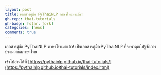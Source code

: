 ```yaml
---
layout: post
title: เอกสารคู่มือ PyThaiNLP ภาษาไทยมาแล้ว!
gh-repo: thai-tutorials
gh-badge: [star, fork]
categories: [news]
comments: true
---
```

เอกสารคู่มือ PyThaiNLP ภาษาไทยมาแล้ว! เป็นเอกสารคู่มือ PyThaiNLP ที่จะพาคุณไปรู้จักการประมวลผลภาษาไทย

เข้าไปอ่านได้ที่ [https://pythainlp.github.io/thai-tutorials/](https://pythainlp.github.io/thai-tutorials/index.html)
